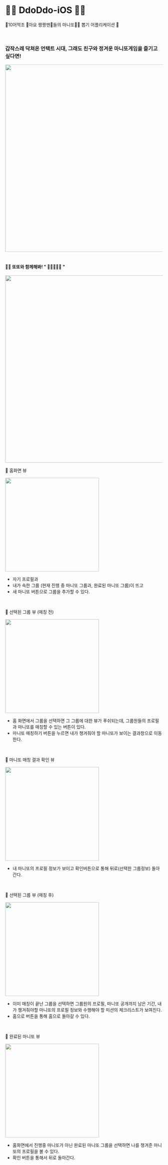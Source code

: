 # 👧🏻 DdoDdo-iOS 👧🏻
🦖10어먹조 🍎아요 짱짱맨🍎들의 마니또👧🏻 뽑기 어플리케이션 🦖

<br>

### 갑작스레 닥쳐온 언택트 시대, 그래도 친구와 정겨운 마니또게임을 즐기고 싶다면!

<div style="text-align:left;">
  <img src="./img/logo2.png" width="600" height="600">
</div>
<br>

#### 🦖🦖 또또와 함께해봐! " 👧🏻🤝👦🏻 "

<div style="text-align:right;">
  <img src="./img/logo1.png" width="600" height="600">
</div>


🦕 홈화면 뷰

<div style="text-align:left;">
  <img src="./img/screenshot1.png" width="300">
</div>

- 자기 프로필과
- 내가 속한 그룹 (현재 진행 중 마니또 그룹과, 완료된 마니또 그룹)이 뜨고
- 새 마니또 버튼으로 그룹을 추가할 수 있다.

<br>

🦕 선택된 그룹 뷰 (매칭 전)

<div style="text-align:left;">
  <img src="./img/screenshot2.png" width="300">
</div>

- 홈 화면에서 그룹을 선택하면 그 그룹에 대한 뷰가 푸쉬되는데, 그룹원들의 프로필과 마니또를 매칭할 수 있는 버튼이 있다.
- 마니또 매칭하기 버튼을 누르면 내가 챙겨줘야 할 마니또가 보이는 결과창으로 이동한다.

<br>

🦕 마니또 매칭 결과 확인 뷰

<div style="text-align:left;">
  <img src="./img/screenshot4.png" width="300">
</div>

- 내 마니또의 프로필 정보가 보이고 확인버튼으로 통해 뒤로(선택한 그룹정보) 돌아간다.

<br>

🦕 선택된 그룹 뷰 (매칭 후)

<div style="text-align:left;">
  <img src="./img/screenshot5.png" width="300">
</div>

- 이미 매칭이 끝난 그룹을 선택하면 그룹원의 프로필, 마니또 공개까지 남은 기간, 내가 챙겨줘야할 마니또의 프로필 정보와 수행해야 할 미션의 체크리스트가 보여진다.
- 홈으로 버튼을 통해 홈으로 돌아갈 수 있다.

<br>

🦕 완료된 마니또 뷰

<div style="text-align:left;">
  <img src="./img/screenshot3.png" width="300">
</div>

- 홈화면에서 진행중 마니또가 아닌 완료된 마니또 그룹을 선택하면 나를 챙겨준 마니또의 프로필을 볼 수 있다.
- 확인 버튼을 통해서 뒤로 돌아간다.